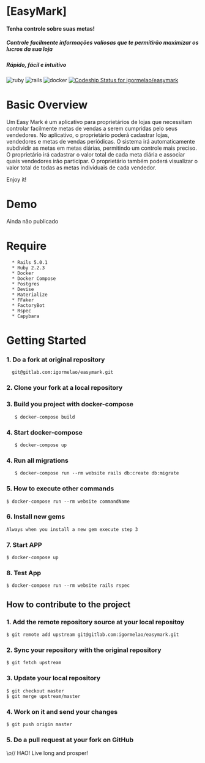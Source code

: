 
# [EasyMark]

<div class="center">
  <h4 class="title">Tenha controle sobre suas metas!</h4>
  <h5 class="subtitle">Controle facilmente informações valiosas que te permitirão maximizar os lucros da sua loja</h5>
  <h5 class="subtitle2">Rápido, fácil e intuitivo </h5>
</div>




![ruby](https://img.shields.io/badge/Ruby-2.4.1-red.svg)
![rails](https://img.shields.io/badge/Rails-5.0.1-red.svg)
![docker](https://img.shields.io/docker/automated/jrottenberg/ffmpeg.svg)
[ ![Codeship Status for igormelao/easymark](https://app.codeship.com/projects/f5581220-a26a-0135-436c-7a11b80692af/status?branch=master)](https://app.codeship.com/projects/254702)


# Basic Overview

Um Easy Mark é um aplicativo para proprietários de lojas que necessitam controlar facilmente metas de vendas a serem cumpridas pelo seus vendedores. No aplicativo, o proprietário poderá cadastrar lojas, vendedores e metas de vendas periódicas. O sistema irá automaticamente subdividir as metas em metas diárias, 	permitindo um controle mais preciso. O proprietário irá cadastrar o valor total de cada meta diária e associar quais vendedores irão participar. O proprietário também poderá visualizar o valor total de todas as metas individuais de cada vendedor.


Enjoy it!

# Demo

Ainda não publicado

# Require
```
  * Rails 5.0.1
  * Ruby 2.2.3
  * Docker
  * Docker Compose
  * Postgres
  * Devise
  * Materialize
  * FFaker
  * FactoryBot
  * Rspec
  * Capybara
```


# Getting Started

### 1. Do a fork at original repository
```
  git@gitlab.com:igormelao/easymark.git
```

### 2. Clone your fork at a local repository

### 3. Build you project with docker-compose
```
   $ docker-compose build      
```

### 4. Start docker-compose
```
   $ docker-compose up
```

### 4. Run all migrations
```
   $ docker-compose run --rm website rails db:create db:migrate      
```

### 5. How to execute other commands
```
$ docker-compose run --rm website commandName
```

### 6. Install new gems
```
Always when you install a new gem execute step 3
```

### 7. Start APP
```
$ docker-compose up
```

### 8. Test App
```
$ docker-compose run --rm website rails rspec
```

## How to contribute to the project

### 1. Add the remote repository source at your local repositoy
```
$ git remote add upstream git@gitlab.com:igormelao/easymark.git
```

### 2. Sync your repository with the original repository
```
$ git fetch upstream
```

### 3. Update your local repository
```
$ git checkout master
$ git merge upstream/master
```

### 4. Work on it and send your changes
```
$ git push origin master
```

### 5. Do a pull request at your fork on GitHub


\\_o_// HAO! Live long and prosper!

